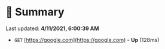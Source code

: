 # 📖 Summary
Last updated: **4/11/2021, 6:00:39 AM**

- `GET` [https://google.com](https://google.com) - **Up** (128ms)
